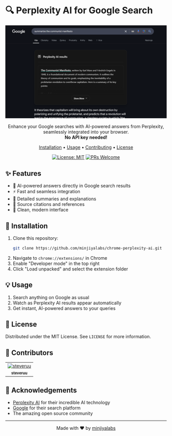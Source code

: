 # 🔍 Perplexity AI for Google Search

<div align="center">

![Perplexity AI for Google Search](images/preview.png)

Enhance your Google searches with AI-powered answers from Perplexity, seamlessly integrated into your browser.  
**No API key needed!**

[Installation](#installation) • [Usage](#usage) • [Contributing](#contributing) • [License](#license)

[![License: MIT](https://img.shields.io/badge/License-MIT-yellow.svg)](https://opensource.org/licenses/MIT)
[![PRs Welcome](https://img.shields.io/badge/PRs-welcome-brightgreen.svg)](http://makeapullrequest.com)

</div>

## ✨ Features

-   🤖 AI-powered answers directly in Google search results
-   ⚡️ Fast and seamless integration
-   📝 Detailed summaries and explanations
-   🔗 Source citations and references
-   🎨 Clean, modern interface

## 🚀 Installation

1. Clone this repository:
    ```bash
    git clone https://github.com/minjiyalabs/chrome-perplexity-ai.git
    ```
2. Navigate to `chrome://extensions/` in Chrome
3. Enable "Developer mode" in the top right
4. Click "Load unpacked" and select the extension folder

## 💡 Usage

1. Search anything on Google as usual
2. Watch as Perplexity AI results appear automatically
3. Get instant, AI-powered answers to your queries

## 📄 License

Distributed under the MIT License. See `LICENSE` for more information.

## 👥 Contributors

<table>
  <tr>
    <td align="center">
      <a href="https://github.com/steveruu">
        <img src="https://github.com/steveruu.png" width="100px;" alt="steveruu"/><br />
        <sub><b>steveruu</b></sub>
      </a>
    </td>
  </tr>
</table>

## 🙏 Acknowledgements

-   [Perplexity AI](https://www.perplexity.ai/) for their incredible AI technology
-   [Google](https://www.google.com/) for their search platform
-   The amazing open source community

---

<div align="center">
Made with ❤️ by <a href="https://github.com/minjiyalabs">minjiyalabs</a>
</div>
